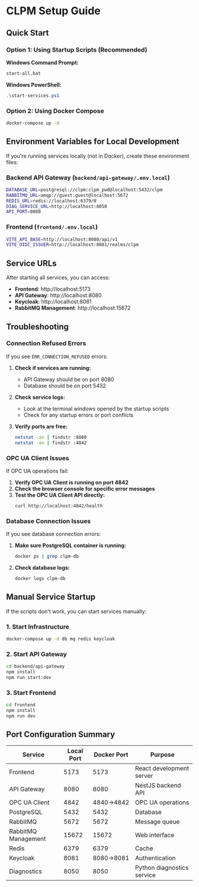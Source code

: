 # CLPM Setup Guide

## Quick Start

### Option 1: Using Startup Scripts (Recommended)

**Windows Command Prompt:**
```bash
start-all.bat
```

**Windows PowerShell:**
```powershell
.\start-services.ps1
```

### Option 2: Using Docker Compose
```bash
docker-compose up -d
```

## Environment Variables for Local Development

If you're running services locally (not in Docker), create these environment files:

### Backend API Gateway (`backend/api-gateway/.env.local`)
```bash
DATABASE_URL=postgresql://clpm:clpm_pwd@localhost:5432/clpm
RABBITMQ_URL=amqp://guest:guest@localhost:5672
REDIS_URL=redis://localhost:6379/0
DIAG_SERVICE_URL=http://localhost:8050
API_PORT=8080
```


### Frontend (`frontend/.env.local`)
```bash
VITE_API_BASE=http://localhost:8080/api/v1
VITE_OIDC_ISSUER=http://localhost:8081/realms/clpm
```

## Service URLs

After starting all services, you can access:

- **Frontend**: http://localhost:5173
- **API Gateway**: http://localhost:8080
- **Keycloak**: http://localhost:8081
- **RabbitMQ Management**: http://localhost:15672

## Troubleshooting

### Connection Refused Errors

If you see `ERR_CONNECTION_REFUSED` errors:

1. **Check if services are running:**
   - API Gateway should be on port 8080
   - Database should be on port 5432

2. **Check service logs:**
   - Look at the terminal windows opened by the startup scripts
   - Check for any startup errors or port conflicts

3. **Verify ports are free:**
   ```bash
   netstat -an | findstr :8080
   netstat -an | findstr :4842
   ```

### OPC UA Client Issues

If OPC UA operations fail:

1. **Verify OPC UA Client is running on port 4842**
2. **Check the browser console for specific error messages**
3. **Test the OPC UA Client API directly:**
   ```bash
   curl http://localhost:4842/health
   ```

### Database Connection Issues

If you see database connection errors:

1. **Make sure PostgreSQL container is running:**
   ```bash
   docker ps | grep clpm-db
   ```

2. **Check database logs:**
   ```bash
   docker logs clpm-db
   ```

## Manual Service Startup

If the scripts don't work, you can start services manually:

### 1. Start Infrastructure
```bash
docker-compose up -d db mq redis keycloak
```

### 2. Start API Gateway
```bash
cd backend/api-gateway
npm install
npm run start:dev
```


### 3. Start Frontend
```bash
cd frontend
npm install
npm run dev
```

## Port Configuration Summary

| Service | Local Port | Docker Port | Purpose |
|---------|------------|-------------|---------|
| Frontend | 5173 | 5173 | React development server |
| API Gateway | 8080 | 8080 | NestJS backend API |
| OPC UA Client | 4842 | 4840→4842 | OPC UA operations |
| PostgreSQL | 5432 | 5432 | Database |
| RabbitMQ | 5672 | 5672 | Message queue |
| RabbitMQ Management | 15672 | 15672 | Web interface |
| Redis | 6379 | 6379 | Cache |
| Keycloak | 8081 | 8080→8081 | Authentication |
| Diagnostics | 8050 | 8050 | Python diagnostics service |
